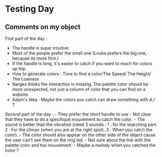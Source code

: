 <h1>Testing Day</h1>
<h2>Comments on my object</h2>

 <p>First part of the day : 

 - The handle is super intuitive
 - Most of the people prefer the small one (Louka prefers the big one, because its more firm.)
 - If the handle is long, it's easier to catch if you want to reach for colors up top.
 - How to generate colors : Time to find a color/The Speed/ The Height/ The Lowness
 - Narges thinks the interaction is missing. The palette color should be more unexpected, not just a column of color that you can find on a website. 
 - Adam's Idea : Maybe the colors you catch can draw something with A.I ?</p>
 <p>Second part of the day :
 - They prefer the short handle to use
 - Not clear that they have to do a specifique mouvement to catch the color.
 - The sound is better than the vibration (need 3 sounds : 1 : for the searching part. 2 : For the climax (when you are at the right spot). 3 : When you catch the color).
 - The color should also appear on the other side of the object cause the user can't see them on the ring led.
 - Not sure about the link with the palette color and the mouvement.
 - Maybe a melody when you catched the color ?
 </p>

 
